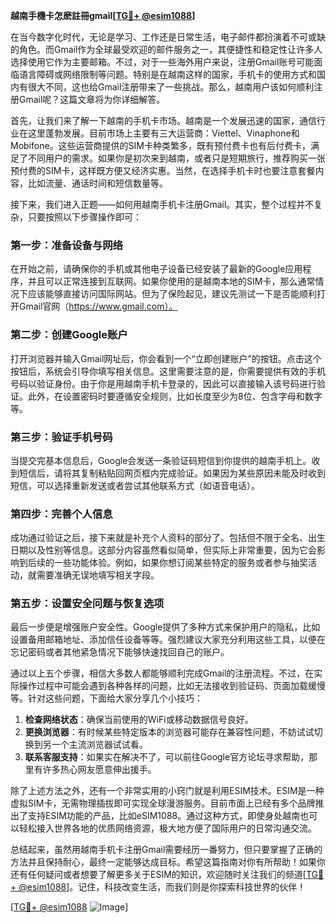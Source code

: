 **越南手機卡怎麽註冊gmail[[TG💪+ @esim1088](https://t.me/s/esim1088)]**

在当今数字化时代，无论是学习、工作还是日常生活，电子邮件都扮演着不可或缺的角色。而Gmail作为全球最受欢迎的邮件服务之一，其便捷性和稳定性让许多人选择使用它作为主要邮箱。不过，对于一些海外用户来说，注册Gmail账号可能面临语言障碍或网络限制等问题。特别是在越南这样的国家，手机卡的使用方式和国内有很大不同，这也给Gmail注册带来了一些挑战。那么，越南用户该如何顺利注册Gmail呢？这篇文章将为你详细解答。

首先，让我们来了解一下越南的手机卡市场。越南是一个发展迅速的国家，通信行业在这里蓬勃发展。目前市场上主要有三大运营商：Viettel、Vinaphone和Mobifone。这些运营商提供的SIM卡种类繁多，既有预付费卡也有后付费卡，满足了不同用户的需求。如果你是初次来到越南，或者只是短期旅行，推荐购买一张预付费的SIM卡，这样既方便又经济实惠。当然，在选择手机卡时也要注意套餐内容，比如流量、通话时间和短信数量等。

接下来，我们进入正题——如何用越南手机卡注册Gmail。其实，整个过程并不复杂，只要按照以下步骤操作即可：

### 第一步：准备设备与网络

在开始之前，请确保你的手机或其他电子设备已经安装了最新的Google应用程序，并且可以正常连接到互联网。如果你使用的是越南本地的SIM卡，那么通常情况下应该能够直接访问国际网站。但为了保险起见，建议先测试一下是否能顺利打开Gmail官网（https://www.gmail.com）。

### 第二步：创建Google账户

打开浏览器并输入Gmail网址后，你会看到一个“立即创建账户”的按钮。点击这个按钮后，系统会引导你填写相关信息。这里需要注意的是，你需要提供有效的手机号码以验证身份。由于你是用越南手机卡登录的，因此可以直接输入该号码进行验证。此外，在设置密码时要遵循安全规则，比如长度至少为8位、包含字母和数字等。

### 第三步：验证手机号码

当提交完基本信息后，Google会发送一条验证码短信到你提供的越南手机上。收到短信后，请将其复制粘贴回网页框内完成验证。如果因为某些原因未能及时收到短信，可以选择重新发送或者尝试其他联系方式（如语音电话）。

### 第四步：完善个人信息

成功通过验证之后，接下来就是补充个人资料的部分了。包括但不限于全名、出生日期以及性别等信息。这部分内容虽然看似简单，但实际上非常重要，因为它会影响到后续的一些功能体验。例如，如果你想订阅某些特定的服务或者参与抽奖活动，就需要准确无误地填写相关字段。

### 第五步：设置安全问题与恢复选项

最后一步便是增强账户安全性。Google提供了多种方式来保护用户的隐私，比如设置备用邮箱地址、添加信任设备等等。强烈建议大家充分利用这些工具，以便在忘记密码或者其他紧急情况下能够快速找回自己的账户。

通过以上五个步骤，相信大多数人都能够顺利完成Gmail的注册流程。不过，在实际操作过程中可能会遇到各种各样的问题，比如无法接收到验证码、页面加载缓慢等。针对这些问题，下面给大家分享几个小技巧：

1. **检查网络状态**：确保当前使用的WiFi或移动数据信号良好。
2. **更换浏览器**：有时候某些特定版本的浏览器可能存在兼容性问题，不妨试试切换到另一个主流浏览器试试看。
3. **联系客服支持**：如果实在解决不了，可以前往Google官方论坛寻求帮助，那里有许多热心网友愿意伸出援手。

除了上述方法之外，还有一个非常实用的小窍门就是利用ESIM技术。ESIM是一种虚拟SIM卡，无需物理插拔即可实现全球漫游服务。目前市面上已经有多个品牌推出了支持ESIM功能的产品，比如eSIM1088。通过这种方式，即使身处越南也可以轻松接入世界各地的优质网络资源，极大地方便了国际用户的日常沟通交流。

总结起来，虽然用越南手机卡注册Gmail需要经历一番努力，但只要掌握了正确的方法并且保持耐心，最终一定能够达成目标。希望这篇指南对你有所帮助！如果你还有任何疑问或者想要了解更多关于ESIM的知识，欢迎随时关注我们的频道[[TG💪+ @esim1088](https://t.me/s/esim1088)]。记住，科技改变生活，而我们则是你探索科技世界的伙伴！

[[TG💪+ @esim1088](https://t.me/s/esim1088) ![Image](https://i.postimg.cc/4NQfJmqS/Snipaste-2025-05-13-00-14-12.png)]